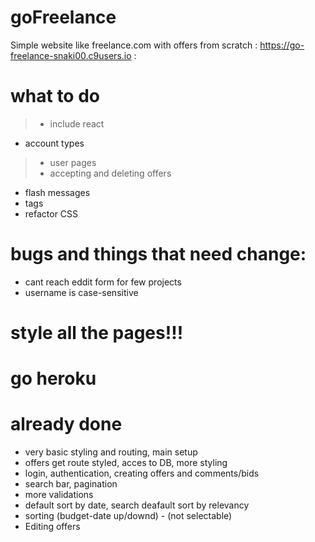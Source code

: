 # goFreelance
Simple website like freelance.com with offers from scratch
: https://go-freelance-snaki00.c9users.io :

# what to do
> - include react
- account types
> - user pages
> - accepting and deleting offers
- flash messages
- tags
- refactor CSS

# bugs and things that need change:
- cant reach eddit form for few projects
- username is case-sensitive

# style all the pages!!!

# go heroku

# already done
- very basic styling and routing, main setup
- offers get route styled, acces to DB, more styling
- login, authentication, creating offers and comments/bids
- search bar, pagination
- more validations
- default sort by date, search deafault sort by relevancy
- sorting (budget-date up/downd) - (not selectable)
- Editing offers
